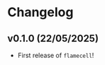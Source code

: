 # Changelog

<!--next-version-placeholder-->

## v0.1.0 (22/05/2025)

- First release of `flamecell`!